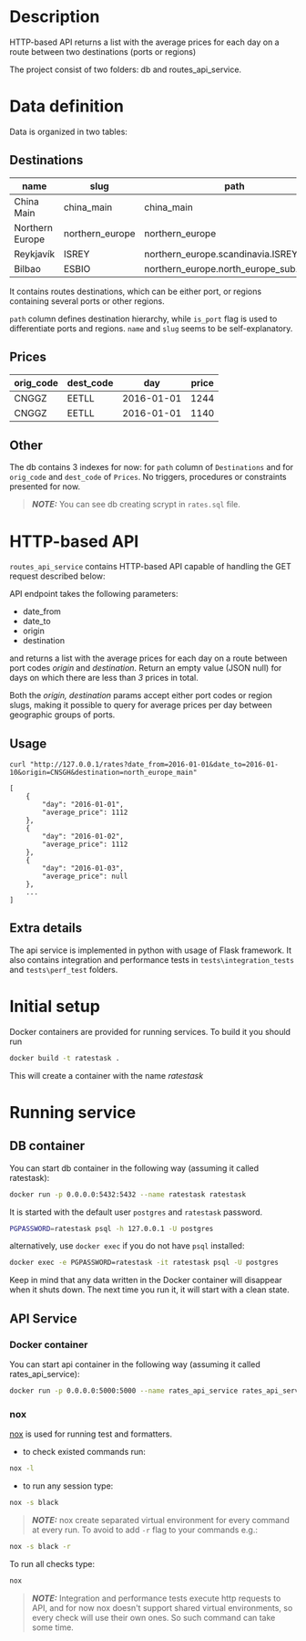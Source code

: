 # Description
HTTP-based API returns a list with the average prices for each day on 
a route between two destinations (ports or regions)

The project consist of two folders: db and routes_api_service.

# Data definition

Data is organized in two tables:

## Destinations

|name|slug|path|is_port|
|----|----|----|-------|
|China Main|china_main|china_main|false|
|Northern Europe|northern_europe|northern_europe|false|
|Reykjavík|ISREY|northern_europe.scandinavia.ISREY|true|
|Bilbao|ESBIO|northern_europe.north_europe_sub.ESBIO|true|

It contains routes destinations, which can be either port, or regions
containing several ports or other regions.

``path`` column defines destination hierarchy, 
while ``is_port`` flag is used to differentiate ports and regions.
``name`` and ``slug`` seems to be self-explanatory.


## Prices

|orig_code|dest_code|day|price|
|---------|---------|---|-----|
|CNGGZ|EETLL|2016-01-01|1244|
|CNGGZ|EETLL|2016-01-01|1140|

## Other

The db contains 3 indexes for now: for ``path`` column of ``Destinations``
and for ``orig_code`` and ``dest_code`` of ``Prices``.
No triggers, procedures or constraints presented for now.

> **_NOTE:_**  You can see db creating scrypt in `rates.sql` file.

# HTTP-based API

`routes_api_service` contains HTTP-based API capable of handling the GET 
request described below:

API endpoint takes the following parameters:

* date_from
* date_to
* origin
* destination

and returns a list with the average prices for each day on a route between port codes 
*origin* and *destination*. 
Return an empty value (JSON null) for days on which there are less than 
*3* prices in total.

Both the *origin, destination* params accept either port codes or region slugs, 
making it possible to query for average prices per day between geographic 
groups of ports.

## Usage

    curl "http://127.0.0.1/rates?date_from=2016-01-01&date_to=2016-01-10&origin=CNSGH&destination=north_europe_main"

    [
        {
            "day": "2016-01-01",
            "average_price": 1112
        },
        {
            "day": "2016-01-02",
            "average_price": 1112
        },
        {
            "day": "2016-01-03",
            "average_price": null
        },
        ...
    ]

## Extra details

The api service is implemented in python with usage of Flask framework.
It also contains integration and performance tests in `tests\integration_tests`
and `tests\perf_test` folders.

# Initial setup

Docker containers are provided for running services. To build it you should run

```bash
docker build -t ratestask .
```

This will create a container with the name *ratestask*

# Running service

## DB container

You can start db container in the following way (assuming it called ratestask):

```bash
docker run -p 0.0.0.0:5432:5432 --name ratestask ratestask
```

It is started with the default user `postgres` and `ratestask` password.

```bash
PGPASSWORD=ratestask psql -h 127.0.0.1 -U postgres
```

alternatively, use `docker exec` if you do not have `psql` installed:

```bash
docker exec -e PGPASSWORD=ratestask -it ratestask psql -U postgres
```

Keep in mind that any data written in the Docker container will
disappear when it shuts down. The next time you run it, it will start
with a clean state.

## API Service

### Docker container

You can start api container in the following way (assuming it called rates_api_service):

```bash
docker run -p 0.0.0.0:5000:5000 --name rates_api_service rates_api_service
```

### nox

[nox](https://nox.thea.codes/en/stable/) is used for running test and formatters.

- to check existed commands run:

```sh
nox -l
```

- to run any session type:

```sh
nox -s black
```

> **_NOTE:_**  nox create separated virtual environment for every command
> at every run. To avoid to add `-r` flag to your commands e.g.:

```sh
nox -s black -r
```

To run all checks type:

```sh
nox
```

> **_NOTE:_** Integration and performance tests execute
> http requests to API, and
> for now nox doesn't support shared virtual environments,
> so every check will use their own ones.
> So such command can take some time.